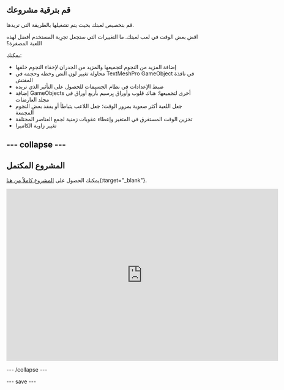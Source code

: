 ## قم بترقية مشروعك

قم بتخصيص لعبتك بحيث يتم تشغيلها بالطريقة التي تريدها.

اقض بعض الوقت في لعب لعبتك. ما التغييرات التي ستجعل تجرِبة المستخدم أفضل لهذه اللعبة المصغرة؟

يمكنك:
+ إضافة المزيد من النجوم لتجميعها والمزيد من الجدران لإخفاء النجوم خلفها
+ محاولة تغيير لون النص وخطه وحجمه في TextMeshPro GameObject في نافذة المفتش
+ ضبط الإعدادات في نظام الجسيمات للحصول على التأثير الذي تريده
+ إضافة GameObjects أخرى لتجميعها؛ هناك قلوب وأوراق بِرسيم بأربع أوراق في مجلد العارضات
+ جعل اللعبة أكثر صعوبة بمرور الوقت؛ جعل اللاعب يتباطأ أو يفقد بعض النجوم المجمعة
+ تخزين الوقت المستغرق في المتغير وإعطاء عقوبات زمنية لجمع العناصر المختلفة
+ تغيير زاوية الكاميرا

--- collapse ---
---
المشروع المكتمل
---

يمكنك الحصول على [المشروع كاملاً من هنا](https://rpf.io/p/en/star-collector-get){:target="_blank"}.

<iframe allowtransparency="true" width="710" height="450" src="https://raspberrypilearning.github.io/unity-webgl/star-collector-extended" frameborder="0"></iframe>

--- /collapse ---

--- save ---

